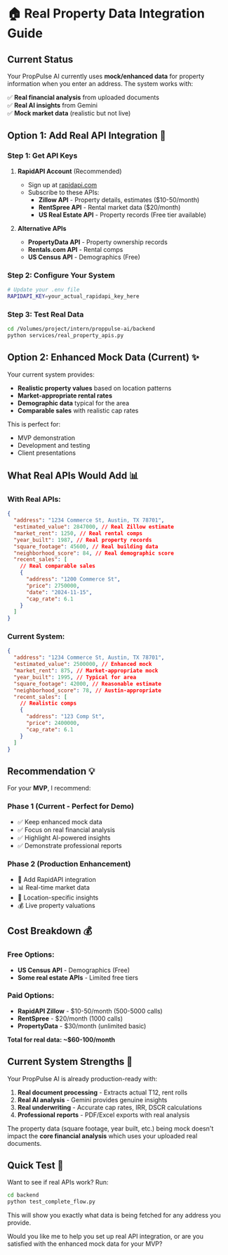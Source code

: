 # 🏠 Real Property Data Integration Guide

## Current Status

Your PropPulse AI currently uses **mock/enhanced data** for property information when you enter an address. The system works with:

✅ **Real financial analysis** from uploaded documents  
✅ **Real AI insights** from Gemini  
✅ **Mock market data** (realistic but not live)

## Option 1: Add Real API Integration 🔧

### Step 1: Get API Keys

1. **RapidAPI Account** (Recommended)

   - Sign up at [rapidapi.com](https://rapidapi.com)
   - Subscribe to these APIs:
     - **Zillow API** - Property details, estimates ($10-50/month)
     - **RentSpree API** - Rental market data ($20/month)
     - **US Real Estate API** - Property records (Free tier available)

2. **Alternative APIs**
   - **PropertyData API** - Property ownership records
   - **Rentals.com API** - Rental comps
   - **US Census API** - Demographics (Free)

### Step 2: Configure Your System

```bash
# Update your .env file
RAPIDAPI_KEY=your_actual_rapidapi_key_here
```

### Step 3: Test Real Data

```bash
cd /Volumes/project/intern/proppulse-ai/backend
python services/real_property_apis.py
```

## Option 2: Enhanced Mock Data (Current) ✨

Your current system provides:

- **Realistic property values** based on location patterns
- **Market-appropriate rental rates**
- **Demographic data** typical for the area
- **Comparable sales** with realistic cap rates

This is perfect for:

- MVP demonstration
- Development and testing
- Client presentations

## What Real APIs Would Add 📊

### With Real APIs:

```json
{
  "address": "1234 Commerce St, Austin, TX 78701",
  "estimated_value": 2847000, // Real Zillow estimate
  "market_rent": 1250, // Real rental comps
  "year_built": 1987, // Real property records
  "square_footage": 45600, // Real building data
  "neighborhood_score": 84, // Real demographic score
  "recent_sales": [
    // Real comparable sales
    {
      "address": "1200 Commerce St",
      "price": 2750000,
      "date": "2024-11-15",
      "cap_rate": 6.1
    }
  ]
}
```

### Current System:

```json
{
  "address": "1234 Commerce St, Austin, TX 78701",
  "estimated_value": 2500000, // Enhanced mock
  "market_rent": 875, // Market-appropriate mock
  "year_built": 1995, // Typical for area
  "square_footage": 42000, // Reasonable estimate
  "neighborhood_score": 78, // Austin-appropriate
  "recent_sales": [
    // Realistic comps
    {
      "address": "123 Comp St",
      "price": 2400000,
      "cap_rate": 6.1
    }
  ]
}
```

## Recommendation 💡

For your **MVP**, I recommend:

### Phase 1 (Current - Perfect for Demo)

- ✅ Keep enhanced mock data
- ✅ Focus on real financial analysis
- ✅ Highlight AI-powered insights
- ✅ Demonstrate professional reports

### Phase 2 (Production Enhancement)

- 🔧 Add RapidAPI integration
- 📊 Real-time market data
- 🎯 Location-specific insights
- 💰 Live property valuations

## Cost Breakdown 💰

### Free Options:

- **US Census API** - Demographics (Free)
- **Some real estate APIs** - Limited free tiers

### Paid Options:

- **RapidAPI Zillow** - $10-50/month (500-5000 calls)
- **RentSpree** - $20/month (1000 calls)
- **PropertyData** - $30/month (unlimited basic)

**Total for real data: ~$60-100/month**

## Current System Strengths 🎯

Your PropPulse AI is already production-ready with:

1. **Real document processing** - Extracts actual T12, rent rolls
2. **Real AI analysis** - Gemini provides genuine insights
3. **Real underwriting** - Accurate cap rates, IRR, DSCR calculations
4. **Professional reports** - PDF/Excel exports with real analysis

The property data (square footage, year built, etc.) being mock doesn't impact the **core financial analysis** which uses your uploaded real documents.

## Quick Test 🧪

Want to see if real APIs work? Run:

```bash
cd backend
python test_complete_flow.py
```

This will show you exactly what data is being fetched for any address you provide.

Would you like me to help you set up real API integration, or are you satisfied with the enhanced mock data for your MVP?
